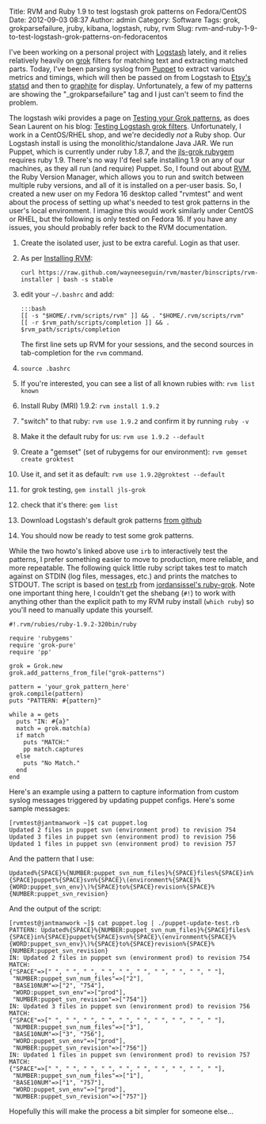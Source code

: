Title: RVM and Ruby 1.9 to test logstash grok patterns on Fedora/CentOS
Date: 2012-09-03 08:37
Author: admin
Category: Software
Tags: grok, grokparsefailure, jruby, kibana, logstash, ruby, rvm
Slug: rvm-and-ruby-1-9-to-test-logstash-grok-patterns-on-fedoracentos

I've been working on a personal project with
[Logstash](http://logstash.net/) lately, and it relies relatively
heavily on [grok](https://github.com/jordansissel/grok) filters for
matching text and extracting matched parts. Today, I've been parsing
syslog from [Puppet](http://puppetlabs.com/puppet/puppet-open-source/)
to extract various metrics and timings, which will then be passed on
from Logstash to [Etsy's statsd](https://github.com/etsy/statsd) and
then to [graphite](http://graphite.wikidot.com/) for display.
Unfortunately, a few of my patterns are showing the "\_grokparsefailure"
tag and I just can't seem to find the problem.

The logstash wiki provides a page on [Testing your Grok
patterns](https://github.com/logstash/logstash/wiki/Testing-your-Grok-patterns-(--logstash-1.1.0-and-above-)),
as does Sean Laurent on his blog: [Testing Logstash grok
filters](http://blog.bealetech.com/content/testing-logstash-grok-filters).
Unfortunately, I work in a CentOS/RHEL shop, and we're decidedly *not* a
Ruby shop. Our Logstash install is using the monolithic/standalone Java
JAR. We run Puppet, which is currently under ruby 1.8.7, and the
[jls-grok rubygem](http://rubygems.org/gems/jls-grok) requires ruby 1.9.
There's no way I'd feel safe installing 1.9 on any of our machines, as
they all run (and require) Puppet. So, I found out about
[RVM](https://rvm.io/), the Ruby Version Manager, which allows you to
run and switch between multiple ruby versions, and all of it is
installed on a per-user basis. So, I created a new user on my Fedora 16
desktop called "rvmtest" and went about the process of setting up what's
needed to test grok patterns in the user's local environment. I imagine
this would work similarly under CentOS or RHEL, but the following is
only tested on Fedora 16. If you have any issues, you should probably
refer back to the RVM documentation.

1.  Create the isolated user, just to be extra careful. Login as that
    user.
2.  As per [Installing RVM](https://rvm.io/rvm/install/):

        curl https://raw.github.com/wayneeseguin/rvm/master/binscripts/rvm-installer | bash -s stable

3.  edit your `~/.bashrc` and add:

        :::bash
        [[ -s "$HOME/.rvm/scripts/rvm" ]] && . "$HOME/.rvm/scripts/rvm"
        [[ -r $rvm_path/scripts/completion ]] && . $rvm_path/scripts/completion

    The first line sets up RVM for your sessions, and the second sources
    in tab-completion for the `rvm` command.

4.  `source .bashrc`
5.  If you're interested, you can see a list of all known rubies with:
    `rvm list known`
6.  Install Ruby (MRI) 1.9.2: `rvm install 1.9.2`
7.  "switch" to that ruby: `rvm use 1.9.2` and confirm it by running
    `ruby -v`
8.  Make it the default ruby for us: `rvm use 1.9.2 --default`
9.  Create a "gemset" (set of rubygems for our environment):
    `rvm gemset create groktest`
10. Use it, and set it as default: `rvm use 1.9.2@groktest --default`
11. for grok testing, `gem install jls-grok`
12. check that it's there: `gem list`
13. Download Logstash's default grok patterns [from
    github](https://raw.github.com/logstash/logstash/master/patterns/grok-patterns)
14. You should now be ready to test some grok patterns.

While the two howto's linked above use `irb` to interactively test the
patterns, I prefer something easier to move to production, more
reliable, and more repeatable. The following quick little ruby script
takes test to match against on STDIN (log files, messages, etc.) and
prints the matches to STDOUT. The script is based on
[test.rb](https://github.com/jordansissel/ruby-grok/blob/master/examples/test.rb)
from [jordansissel's
ruby-grok](https://github.com/jordansissel/ruby-grok). Note one
important thing here, I couldn't get the shebang (`#!`) to work with
anything other than the explicit path to my RVM ruby install
(`which ruby`) so you'll need to manually update this yourself.

~~~~{.ruby}
#!.rvm/rubies/ruby-1.9.2-320bin/ruby

require 'rubygems'
require 'grok-pure'
require 'pp'

grok = Grok.new
grok.add_patterns_from_file("grok-patterns")

pattern = 'your_grok_pattern_here'
grok.compile(pattern)
puts "PATTERN: #{pattern}"

while a = gets
  puts "IN: #{a}"
  match = grok.match(a)
  if match
    puts "MATCH:"
    pp match.captures
  else
    puts "No Match."
  end
end
~~~~

Here's an example using a pattern to capture information from custom
syslog messages triggered by updating puppet configs. Here's some sample
messages:

~~~~{.console}
[rvmtest@jantmanwork ~]$ cat puppet.log
Updated 2 files in puppet svn (environment prod) to revision 754
Updated 3 files in puppet svn (environment prod) to revision 756
Updated 1 files in puppet svn (environment prod) to revision 757
~~~~

And the pattern that I use:

~~~~{.text}
Updated%{SPACE}%{NUMBER:puppet_svn_num_files}%{SPACE}files%{SPACE}in%{SPACE}puppet%{SPACE}svn%{SPACE}\(environment%{SPACE}%{WORD:puppet_svn_env}\)%{SPACE}to%{SPACE}revision%{SPACE}%{NUMBER:puppet_svn_revision}
~~~~

And the output of the script:

~~~~{.console}
[rvmtest@jantmanwork ~]$ cat puppet.log | ./puppet-update-test.rb 
PATTERN: Updated%{SPACE}%{NUMBER:puppet_svn_num_files}%{SPACE}files%{SPACE}in%{SPACE}puppet%{SPACE}svn%{SPACE}\(environment%{SPACE}%{WORD:puppet_svn_env}\)%{SPACE}to%{SPACE}revision%{SPACE}%{NUMBER:puppet_svn_revision}
IN: Updated 2 files in puppet svn (environment prod) to revision 754
MATCH:
{"SPACE"=>[" ", " ", " ", " ", " ", " ", " ", " ", " ", " "],
 "NUMBER:puppet_svn_num_files"=>["2"],
 "BASE10NUM"=>["2", "754"],
 "WORD:puppet_svn_env"=>["prod"],
 "NUMBER:puppet_svn_revision"=>["754"]}
IN: Updated 3 files in puppet svn (environment prod) to revision 756
MATCH:
{"SPACE"=>[" ", " ", " ", " ", " ", " ", " ", " ", " ", " "],
 "NUMBER:puppet_svn_num_files"=>["3"],
 "BASE10NUM"=>["3", "756"],
 "WORD:puppet_svn_env"=>["prod"],
 "NUMBER:puppet_svn_revision"=>["756"]}
IN: Updated 1 files in puppet svn (environment prod) to revision 757
MATCH:
{"SPACE"=>[" ", " ", " ", " ", " ", " ", " ", " ", " ", " "],
 "NUMBER:puppet_svn_num_files"=>["1"],
 "BASE10NUM"=>["1", "757"],
 "WORD:puppet_svn_env"=>["prod"],
 "NUMBER:puppet_svn_revision"=>["757"]}
~~~~

Hopefully this will make the process a bit simpler for someone else...
